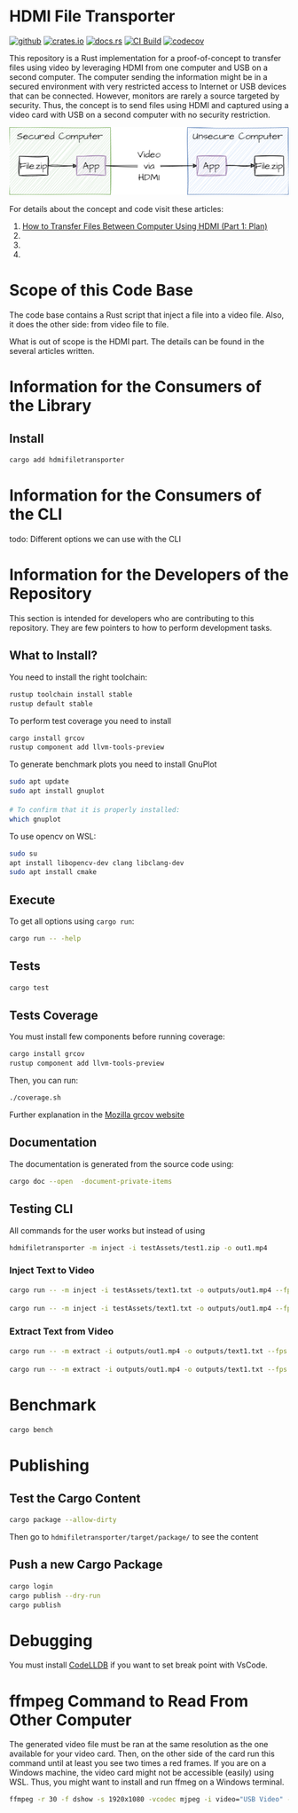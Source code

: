 # HDMI File Transporter

[<img alt="github" src="https://img.shields.io/badge/github-mrdesjardins/hdmifiletransporter-8dagcb?labelColor=555555&logo=github" height="20">](https://github.com/MrDesjardins/hdmifiletransporter)
[<img alt="crates.io" src="https://img.shields.io/crates/v/hdmifiletransporter.svg?color=fc8d62&logo=rust" height="20">](https://crates.io/crates/hdmifiletransporter)
[<img alt="docs.rs" src="https://img.shields.io/badge/docs.hdmifiletransporter-66c2a5?labelColor=555555&logo=docs.rs" height="20">](https://docs.rs/hdmifiletransporter/latest/hdmifiletransporter)
[![CI Build](https://github.com/MrDesjardins/hdmifiletransporter/actions/workflows/rust.yml/badge.svg?branch=master)](https://github.com/MrDesjardins/hdmifiletransporter/actions/workflows/rust.yml)
[![codecov](https://codecov.io/gh/MrDesjardins/hdmifiletransporter/branch/master/graph/badge.svg?token=58EGU3M0A1)](https://codecov.io/gh/MrDesjardins/hdmifiletransporter)

This repository is a Rust implementation for a proof-of-concept to transfer files using video by leveraging HDMI from one computer and USB on a second computer. The computer sending the information might be in a secured environment with very restricted access to Internet or USB devices that can be connected. However, monitors are rarely a source targeted by security. Thus, the concept is to send files using HDMI and captured using a video card with USB on a second computer with no security restriction.

![](./readmeAssets/BlogHdmiFileTransporterConcept.drawio.png)

For details about the concept and code visit these articles:

1. [How to Transfer Files Between Computer Using HDMI (Part 1: Plan)]()
1.
1.
1.

# Scope of this Code Base

The code base contains a Rust script that inject a file into a video file. Also, it does the other side: from video file to file.

What is out of scope is the HDMI part. The details can be found in the several articles written.

# Information for the Consumers of the Library


## Install

```sh
cargo add hdmifiletransporter
```

# Information for the Consumers of the CLI

todo: Different options we can use with the CLI

# Information for the Developers of the Repository
This section is intended for developers who are contributing to this repository. They are few pointers to how to perform development tasks.

## What to Install?

You need to install the right toolchain:

```sh
rustup toolchain install stable
rustup default stable
```

To perform test coverage you need to install

```sh
cargo install grcov
rustup component add llvm-tools-preview
```

To generate benchmark plots you need to install GnuPlot

```sh
sudo apt update
sudo apt install gnuplot

# To confirm that it is properly installed:
which gnuplot
```

To use opencv on WSL:

```sh
sudo su 
apt install libopencv-dev clang libclang-dev
sudo apt install cmake
```

## Execute

To get all options using `cargo run`:

```sh
cargo run -- -help
```

## Tests

```sh
cargo test
```

## Tests Coverage

You must install few components before running coverage:

```sh
cargo install grcov
rustup component add llvm-tools-preview
```

Then, you can run:

```sh
./coverage.sh
```

Further explanation in the [Mozilla grcov website](https://github.com/mozilla/grcov)

## Documentation
The documentation is generated from the source code using:

```sh
cargo doc --open  -document-private-items
```

## Testing CLI

All commands for the user works but instead of using 

```sh
hdmifiletransporter -m inject -i testAssets/test1.zip -o out1.mp4
```

### Inject Text to Video

```sh
cargo run -- -m inject -i testAssets/text1.txt -o outputs/out1.mp4 --fps 30 --height 1080 --width 1920 --size 1

cargo run -- -m inject -i testAssets/text1.txt -o outputs/out1.mp4 --fps 30 --height 1080 --width 1920 --size 1 -a bw

```
### Extract Text from Video

```sh
cargo run -- -m extract -i outputs/out1.mp4 -o outputs/text1.txt --fps 30 --height 1080 --width 1920 --size 1

cargo run -- -m extract -i outputs/out1.mp4 -o outputs/text1.txt --fps 30 --height 1080 --width 1920 --size 1 -a bw
```
# Benchmark

```sh
cargo bench
```

# Publishing

## Test the Cargo Content

```sh
cargo package --allow-dirty
```

Then go to `hdmifiletransporter/target/package/` to see the content

## Push a new Cargo Package

```sh
cargo login
cargo publish --dry-run
cargo publish
```

# Debugging

You must install [CodeLLDB](https://marketplace.visualstudio.com/items?itemName=vadimcn.vscode-lldb) if you want to set break point with VsCode.

# ffmpeg Command to Read From Other Computer 

The generated video file must be ran at the same resolution as the one available for your video card. Then, on the other side of the card run this command until at least you see two times a red frames. If you are on a Windows machine, the video card might not be accessible (easily) using WSL. Thus, you might want to install and run ffmeg on a Windows terminal.

```sh
ffmpeg -r 30 -f dshow -s 1920x1080 -vcodec mjpeg -i video="USB Video" -r 30 out.mp4
```

